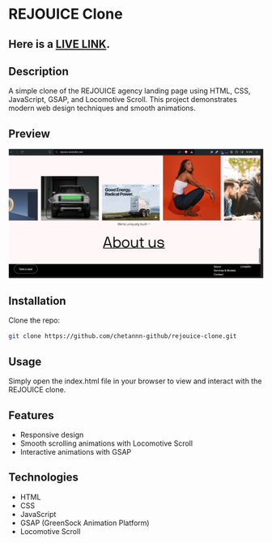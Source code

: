 # REJOUICE Clone

## Here is a [LIVE LINK](https://rejouice.onrender.com).


## Description
A simple clone of the REJOUICE agency landing page using HTML, CSS, JavaScript, GSAP, and Locomotive Scroll. This project demonstrates modern web design techniques and smooth animations.

## Preview
![REJOUICE Clone Preview](./images/preview.png)


## Installation

Clone the repo:
   ```bash
   git clone https://github.com/chetannn-github/rejouice-clone.git
   ```
## Usage
Simply open the index.html file in your browser to view and interact with the REJOUICE clone.

## Features
- Responsive design
- Smooth scrolling animations with Locomotive Scroll
- Interactive animations with GSAP
  
## Technologies
- HTML
- CSS
- JavaScript
- GSAP (GreenSock Animation Platform)
- Locomotive Scroll

